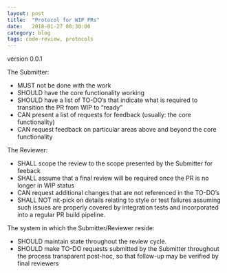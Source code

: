 ```yaml
---
layout: post
title:  "Protocol for WIP PRs"
date:   2018-01-27 00:30:00
category: blog
tags: code-review, protocols
---
```


version 0.0.1


The Submitter:
- MUST not be done with the work
- SHOULD have the core functionality working
- SHOULD have a list of TO-DO’s that indicate what is required to transition the PR from WIP to “ready”
- CAN present a list of requests for feedback (usually: the core functionality)
- CAN request feedback on particular areas above and beyond the core functionality


The Reviewer:
- SHALL scope the review to the scope presented by the Submitter for feeback
- SHALL assume that a final review will be required once the PR is no longer in WIP status
- CAN request additional changes that are not referenced in the TO-DO’s
- SHALL NOT nit-pick on details relating to style or test failures assuming such issues are properly covered by integration tests and incorporated into a regular PR build pipeline.


The system in which the Submitter/Reviewer reside:
- SHOULD maintain state throughout the review cycle.
- SHOULD make TO-DO requests submitted by the Submitter throughout the process transparent post-hoc, so that follow-up may be verified by final reviewers

